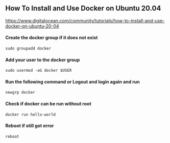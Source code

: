 ## How To Install and Use Docker on Ubuntu 20.04
https://www.digitalocean.com/community/tutorials/how-to-install-and-use-docker-on-ubuntu-20-04


#### Create the docker group if it does not exist
```
sudo groupadd docker
```

#### Add your user to the docker group
```
sudo usermod -aG docker $USER
```

#### Run the following command or Logout and login again and run
```
newgrp docker
```

#### Check if docker can be run without root
```
docker run hello-world
```

#### Reboot if still got error
```
reboot
```
